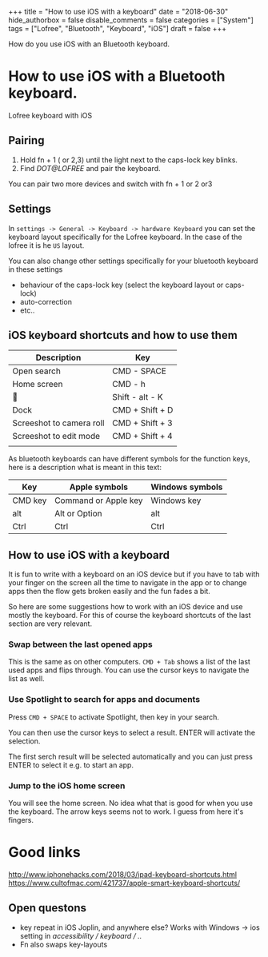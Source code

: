 +++
title = "How to use iOS with a keyboard"
date = "2018-06-30"
hide_authorbox = false
disable_comments = false
categories = ["System"]
tags = ["Lofree", "Bluetooth", "Keyboard", "iOS"]
draft = false
+++

How do you use iOS with an Bluetooth keyboard.

<!--more-->

# How to use iOS with a Bluetooth keyboard.

Lofree keyboard with iOS

## Pairing

1. Hold fn + 1 ( or 2,3) until the light next to the caps-lock key blinks.
2. Find _DOT@LOFREE_ and pair the keyboard.

You can pair two more devices and switch with fn + 1 or 2 or3

## Settings

In `settings -> General -> Keyboard -> hardware Keyboard` you can set the keyboard layout specifically for the Lofree keyboard. In the case of the lofree it is he `US` layout.

You can also change other settings specifically for your bluetooth keyboard in these settings
- behaviour of the caps-lock key (select the keyboard layout or caps-lock)
- auto-correction
- etc..

## iOS keyboard shortcuts and how to use them

| Description              | Key             |
| ------------------------ | --------------- |
| Open search              | CMD - SPACE     |
| Home screen              | CMD - h         |
|                         | Shift - alt - K |
| Dock                     | CMD + Shift + D |
| Screeshot to camera roll | CMD + Shift + 3 |
| Screeshot to edit mode   | CMD + Shift + 4 |
|                          |                 |
As bluetooth keyboards can have different symbols for the function keys, here is a description what is meant in this text:

| Key     | Apple symbols        | Windows symbols |
| ------- | -------------------- | --------------- |
| CMD key | Command or Apple key | Windows key     |
| alt     | Alt or Option        | alt             |
| Ctrl    | Ctrl                 | Ctrl            |


## How to use iOS with a keyboard

It is fun to write with a keyboard on an iOS device but if you have to tab with your finger on the screen all the time to navigate in the app or to change apps then the flow gets broken easily and the fun fades a bit.

So here are some suggestions how to work with an iOS device and use mostly the keyboard. For this of course the keyboard shortcuts of the last section are very relevant.

### Swap between the last opened apps

This is the same as on other computers. `CMD + Tab` shows a list of the last used apps and flips through. You can use the cursor keys to navigate the list as well.

### Use Spotlight to search for apps and documents
Press `CMD + SPACE` to activate Spotlight, then key in your search.

You can then use the cursor keys to select a result. ENTER will activate the selection.

The first serch result will be selected automatically and you can just press ENTER to select it e.g. to start an app.

### Jump to the iOS home screen
You will see the home screen. No idea what that is good for when you use the keyboard. The arrow keys seems not to work. I guess from here it's fingers.

# Good links
http://www.iphonehacks.com/2018/03/ipad-keyboard-shortcuts.html
https://www.cultofmac.com/421737/apple-smart-keyboard-shortcuts/


## Open questons
- key repeat in iOS Joplin, and anywhere else? Works with Windows -> ios setting in _accessibility / keyboard / .._
- Fn also swaps key-layouts
